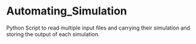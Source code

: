 # Automating_Simulation

Python Script to read multiple input files and carrying their simulation and storing the output of each simulation.